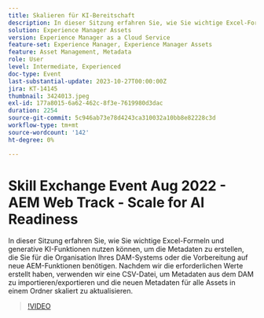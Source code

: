 ```yaml
---
title: Skalieren für KI-Bereitschaft
description: In dieser Sitzung erfahren Sie, wie Sie wichtige Excel-Formeln und generative KI-Funktionen nutzen können, um die Metadaten zu erstellen, die Sie für die Organisation Ihres DAM-Systems oder die Vorbereitung auf neue AEM-Funktionen benötigen. Nachdem wir die erforderlichen Werte erstellt haben, verwenden wir eine CSV-Datei, um Metadaten aus dem DAM zu importieren/exportieren und die neuen Metadaten für alle Assets in einem Ordner skaliert zu aktualisieren.
solution: Experience Manager Assets
version: Experience Manager as a Cloud Service
feature-set: Experience Manager, Experience Manager Assets
feature: Asset Management, Metadata
role: User
level: Intermediate, Experienced
doc-type: Event
last-substantial-update: 2023-10-27T00:00:00Z
jira: KT-14145
thumbnail: 3424013.jpeg
exl-id: 177a8015-6a62-462c-8f3e-7619980d3dac
duration: 2254
source-git-commit: 5c946ab73e78d4243ca310032a10bb8e82228c3d
workflow-type: tm+mt
source-wordcount: '142'
ht-degree: 0%

---
```


# Skill Exchange Event Aug 2022 - AEM Web Track - Scale for AI Readiness

In dieser Sitzung erfahren Sie, wie Sie wichtige Excel-Formeln und generative KI-Funktionen nutzen können, um die Metadaten zu erstellen, die Sie für die Organisation Ihres DAM-Systems oder die Vorbereitung auf neue AEM-Funktionen benötigen. Nachdem wir die erforderlichen Werte erstellt haben, verwenden wir eine CSV-Datei, um Metadaten aus dem DAM zu importieren/exportieren und die neuen Metadaten für alle Assets in einem Ordner skaliert zu aktualisieren.

>[!VIDEO](https://video.tv.adobe.com/v/3424013/?learn=on)
